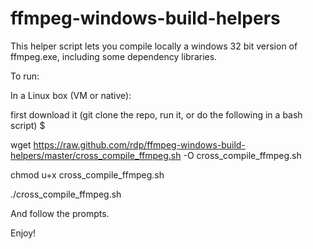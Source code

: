 ffmpeg-windows-build-helpers
============================

This helper script lets you compile locally a windows 32 bit version of ffmpeg.exe,
including some dependency libraries.

To run:

In a Linux box (VM or native):

first download it (git clone the repo, run it, or do the following in a bash script) $

 wget https://raw.github.com/rdp/ffmpeg-windows-build-helpers/master/cross_compile_ffmpeg.sh -O cross_compile_ffmpeg.sh

 chmod u+x cross_compile_ffmpeg.sh

 ./cross_compile_ffmpeg.sh

And follow the prompts.

Enjoy!
